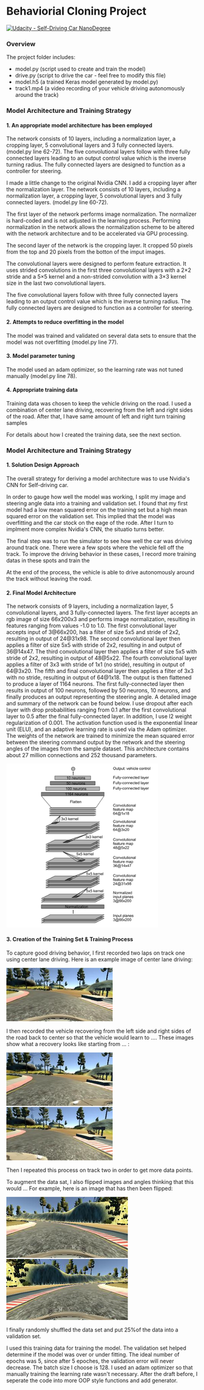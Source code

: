 # Behaviorial Cloning Project

[![Udacity - Self-Driving Car NanoDegree](https://s3.amazonaws.com/udacity-sdc/github/shield-carnd.svg)](http://www.udacity.com/drive)

### Overview

The project folder includes: 
* model.py (script used to create and train the model)
* drive.py (script to drive the car - feel free to modify this file)
* model.h5 (a trained Keras model generated by model.py)
* track1.mp4 (a video recording of your vehicle driving autonomously around the track)


[//]: # (Image References)

[image1]: ./examples/center_image_example.jpeg "center_image_example"
[image2]: ./examples/left_image_example.jpeg "left_image_example"
[image3]: ./examples/right_image_example.jpeg "right_image_example"
[image4]: ./examples/flip1.jpg "flip1"
[image5]: ./examples/flip2.jpg "flip2"
[image6]: ./examples/network_architecture.png "network_architecture"

### Model Architecture and Training Strategy

#### 1. An appropriate model architecture has been employed

The network consists of 10 layers, including a normalization layer, a cropping layer, 5 convolutional layers and 3 fully connected layers. (model.py line 62-72). The five convolutional layers follow with three fully connected layers leading to an output control value which is the inverse turning radius. The fully connected layers are designed to function as a controller for steering.

I made a little change to the original Nvidia CNN. I add a cropping layer after the normalization layer. The network consists of 10 layers, including a normalization layer, a cropping layer, 5 convolutional layers and 3 fully connected layers. (model.py line 60-72).

The first layer of the network performs image normalization. The normalizer is hard-coded and is not adjusted in the learning process. Performing normalization in the network allows the normalization scheme to be altered with the network architecture and to be accelerated via GPU processing.

The second layer of the network is the cropping layer. It cropped 50 pixels from the top and 20 pixels from the botton of the imput images.

The convolutional layers were designed to perform feature extraction. It uses strided convolutions in the first three convolutional layers with a 2×2 stride and a 5×5 kernel and a non-strided convolution with a 3×3 kernel size in the last two convolutional layers.

The five convolutional layers follow with three fully connected layers leading to an output control value which is the inverse turning radius. The fully connected layers are designed to function as a controller for steering.

#### 2. Attempts to reduce overfitting in the model

The model was trained and validated on several data sets to ensure that the model was not overfitting (model.py line 77).


#### 3. Model parameter tuning

The model used an adam optimizer, so the learning rate was not tuned manually (model.py line 78).

#### 4. Appropriate training data

Training data was chosen to keep the vehicle driving on the road. I used a combination of center lane driving, recovering from the left and right sides of the road. After that, I have same amount of left and right turn training samples

For details about how I created the training data, see the next section. 

### Model Architecture and Training Strategy

#### 1. Solution Design Approach

The overall strategy for deriving a model architecture was to use  Nvidia's CNN for Self-driving car.

In order to gauge how well the model was working, I split my image and steering angle data into a training and validation set. I found that my first model had a low mean squared error on the training set but a high mean squared error on the validation set. This implied that the model was overfitting and the car stock on the eage of the rode. After I turn to implment more complex Nvidia's CNN, the situatio turns better.

The final step was to run the simulator to see how well the car was driving around track one. There were a few spots where the vehicle fell off the track. To improve the driving behavior in these cases, I record more training datas in these spots and train the 

At the end of the process, the vehicle is able to drive autonomously around the track without leaving the road.

#### 2. Final Model Architecture

The network consists of 9 layers, including a normalization layer, 5 convolutional layers, and 3 fully-connected layers. The first layer accepts an rgb image of size 66x200x3 and performs image normalization, resulting in features ranging from values -1.0 to 1.0. The first convolutional layer accepts input of 3&#64;66x200, has a filter of size 5x5 and stride of 2x2, resulting in output of 24&#64;31x98. The second convolutional layer then applies a filter of size 5x5 with stride of 2x2, resulting in and output of 36&#64;14x47. The third convolutional layer then applies a filter of size 5x5 with stride of 2x2, resulting in output of 48&#64;5x22. The fourth convolutional layer applies a filter of 3x3 with stride of 1x1 (no stride), resulting in output of 64&#64;3x20. The fifth and final convolutional layer then applies a filter of 3x3 with no stride, resulting in output of 64&#64;1x18. The output is then flattened to produce a layer of 1164 neurons. The first fully-connected layer then results in output of 100 neurons, followed by 50 neurons, 10 neurons, and finally produces an output representing the steering angle. A detailed image and summary of the network can be found below. I use dropout after each layer with drop probabilities ranging from 0.1 after the first convolutional layer to 0.5 after the final fully-connected layer. In addition, I use l2 weight regularization of 0.001. The activation function used is the exponential linear unit (ELU), and an adaptive learning rate is used via the Adam optimizer. The weights of the network are trained to minimize the mean squared error between the steering command output by the network and the steering angles of the images from the sample dataset. This architecture contains about 27 million connections and 252 thousand parameters.

![alt text][image6]


#### 3. Creation of the Training Set & Training Process

To capture good driving behavior, I first recorded two laps on track one using center lane driving. Here is an example image of center lane driving:

![alt text][image1]

I then recorded the vehicle recovering from the left side and right sides of the road back to center so that the vehicle would learn to .... These images show what a recovery looks like starting from ... :

![alt text][image2]
![alt text][image3]

Then I repeated this process on track two in order to get more data points.

To augment the data sat, I also flipped images and angles thinking that this would ... For example, here is an image that has then been flipped:

![alt text][image4]
![alt text][image5]

I finally randomly shuffled the data set and put 25%of the data into a validation set. 

I used this training data for training the model. The validation set helped determine if the model was over or under fitting. The ideal number of epochs was 5, since after 5 epoches, the validation error will never decrease. The batch size I choose is 128. I used an adam optimizer so that manually training the learning rate wasn't necessary.
After the draft before, I seperate the code into more OOP style functions and add generator.
